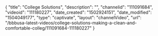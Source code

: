 {
    "title": "College Solutions",
    "description": "",
    "channelid": "111091684",
    "videoid": "111180227",
    "date_created": "1502924151",
    "date_modified": "1504049177",
    "type": "captivate",
    "layout": "channelVideo",
    "url": "\/bbbusa-latest-videos\/college-solutions-making-a-clean-and-comfortable-colleg\/111091684-111180227"
}